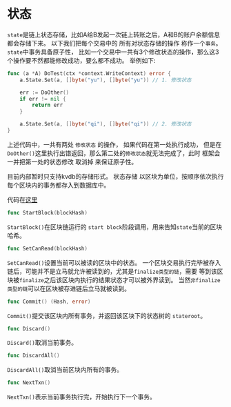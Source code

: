 # 状态  
`state`是链上状态存储，比如A给B发起一次链上转账之后，A和B的账户余额信息都会存储下来。 以下我们把每个交易中的 所有对状态存储的操作 称作一个`事务`。  
`state`中事务具备原子性， 比如一个交易中一共有3个修改状态的操作，那么这3个操作要不然都能修改成功，要么都不成功。
举例如下:  
```go
func (a *A) DoTest(ctx *context.WriteContext) error {
    a.State.Set(a, []byte("yu"), []byte("yu")) // 1. 修改状态

    err := DoOther()
    if err != nil {
        return err
    }

    a.State.Set(a, []byte("qi"), []byte("qi")) // 2. 修改状态
}
```   
上述代码中，一共有两处 `修改状态` 的操作， 如果代码在第一处执行成功， 但是在`DoOther()`这里执行出错返回，那么第二处的`修改状态`就无法完成了，此时
框架会一并把第一处的状态修改 取消掉 来保证原子性。  

目前内部暂时只支持kvdb的存储形式。 状态存储 以区块为单位，按顺序依次执行每个区块内的事务都存入到数据库中。 


代码在[这里](https://github.com/yu-org/yu/blob/master/core/state/kv.go)  
```go
func StartBlock(blockHash)
```
`StartBlock()`在区块链运行的 `start block`阶段调用，用来告知`state`当前的区块哈希。

```go
func SetCanRead(blockHash)
```
`SetCanRead()`设置当前可以被读的区块中的状态。 一个区块交易执行完毕被存入链后，可能并不是立马就允许被读到的，尤其是`finalize类型的链`，需要
等到该区块被`finalize`之后该区块内执行的结果状态才可以被外界读到。 当然`非finalize类型的链`可以在区块被存进链后立马就被读到。

```go
func Commit() (Hash, error)
```
`Commit()`提交该区块内所有事务，并返回该区块下的状态树的 `stateroot`。

```go
func Discard()
```
`Discard()`取消当前事务。  
  

```go
func DiscardAll()
```
`DiscardAll()`取消当前区块内所有的事务。

```go
func NextTxn()
```
`NextTxn()`表示当前事务执行完，开始执行下一个事务。